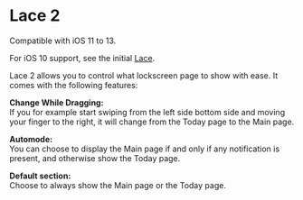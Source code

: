 # Lace 2
Compatible with iOS 11 to 13.

For iOS 10 support, see the initial [Lace](http://apt.thebigboss.org/onepackage.php?bundleid=se.nosskirneh.lace&db=).

Lace 2 allows you to control what lockscreen page to show with ease. It comes with the following features:

<b>Change While Dragging:</b><br />
If you for example start swiping from the left side bottom side and moving your finger to the right, it will change from the Today page to the Main page.

<b>Automode:</b><br />
You can choose to display the Main page if and only if any notification is present, and otherwise show the Today page.

<b>Default section:</b><br />
Choose to always show the Main page or the Today page.

